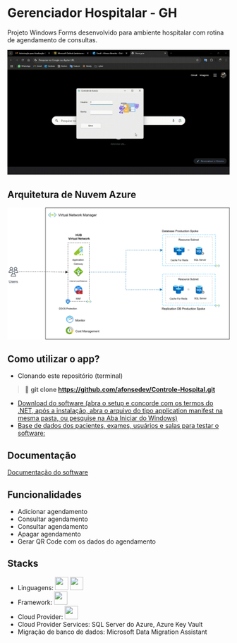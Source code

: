 
# Gerenciador Hospitalar - GH

Projeto Windows Forms desenvolvido para ambiente hospitalar com rotina de agendamento de consultas.

![Demonstração](Gravação-de-tela-1-_online-video-cutter.com_.gif)
## Arquitetura de Nuvem Azure
<img src="Diagrama Hospital.drawio.svg">




## Como utilizar o app?

 - Clonando este repositório (terminal)
  > 🌟 **git clone https://github.com/afonsedev/Controle-Hospital.git**  
 - [Download do software (abra o setup e concorde com os termos do .NET, após a instalação, abra o arquivo do tipo application manifest na mesma pasta, ou pesquise na Aba Iniciar do Windows)](https://drive.google.com/drive/folders/1Q_ZbrUUaiHhqkPqyaKPh_l3c5NbYzAXO?usp=sharing)
 - [Base de dados dos pacientes, exames,  usuários e salas para testar o software:](https://docs.google.com/spreadsheets/d/1LNnkhQDvv5cafETPO4hO5ZzHu7yJCiW1X9N8TcZkUb4/edit?usp=sharing)


## Documentação

[Documentação do software](https://docs.google.com/document/d/1sPnjcye6g805wpANJ3SLGQxcJtGvD8yqkzFWcDtZIdY/edit?tab=t.0)


## Funcionalidades

- Adicionar agendamento
- Consultar agendamento
- Consultar agendamento
- Apagar agendamento
- Gerar QR Code com os dados do agendamento


## Stacks
- Linguagens: <img src="https://cdn.jsdelivr.net/gh/devicons/devicon@latest/icons/csharp/csharp-original.svg" width="30" height="30"/> <img src="https://cdn.jsdelivr.net/gh/devicons/devicon@latest/icons/azuresqldatabase/azuresqldatabase-original.svg" width="30" height="30"/> 
- Framework:  <img loading="lazy" src="https://dotnet.microsoft.com/blob-assets/images/dotnet-icons/square.png" width="30" height="30"/>
- Cloud Provider: <img src="https://cdn.jsdelivr.net/gh/devicons/devicon@latest/icons/azure/azure-original.svg" width="30" height="30"/>
- Cloud Provider Services: SQL Server do Azure, Azure Key Vault
- Migração de banco de dados: Microsoft Data Migration Assistant
